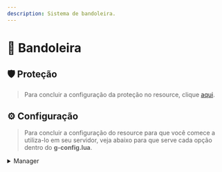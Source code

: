 ```yaml
---
description: Sistema de bandoleira.
---
```


# 🛒 Bandoleira

## :shield: Proteção

> Para concluir a configuração da proteção no resource, clique [aqui](../suporte/protecao/).

## :gear: Configuração

> Para concluir a configuração do resource para que você comece a utiliza-lo em seu servidor, veja abaixo para que serve cada opção dentro do **g-config.lua**.

<details>

<summary>Manager</summary>

{% code lineNumbers="true" %}
```lua
['manager'] = { -- Opção para usar ou não a bandoleira (opção individual).
    use = true, -- Opção para deixar esse comando ativo ou não (true para sim e false para não).
    command = "bandoleira", -- Comando para mostrar / esconder a bandoleira.
    permissions = {"Console", "Admin"} -- Permissões para utilizar o comando para mostrar / esconder a bandoleira.
},

['weapon_ammo'] = { -- Opção para a arma aparecer somente quando haver munições.
    use = false, -- Opção para ativar ou não (true == sim // false == não).
    min = 1 -- Mínimo de munição que deverá estar na arma
}
```
{% endcode %}

Acima temos a configuração do sistema de bandoleira, veja logo abaixo para configura-lo corretamente.

{% code lineNumbers="true" %}
```lua
['manager'] = {
    use = true,
    command = "bandoleira",
    permissions = {"Console", "Admin"}
},

--[[
     use: "use" é a opção para usar ou não a opção de utilizar
     um comando para esconder a bandoleira (apenas do(a) jogador(a))
     ou não.
     
     true = sim
     false = não
     
     para deixar ativado, utilize:
     use = true,
     
     para deixar desativado, utilize:
     use = false,
     
     command: Comando que será utilizado para alterar o
     estado de visualização da bandoleira (individual).
     
     permissions: Permissões para utilizar o comando de
     alterar o estado de visualização da bandoleira.
]]--

['weapon_ammo'] = {
    use = false,
    min = 1
}

--[[
     use: "use" é a opção para usar ou não a opção de alterar
     a visibilidade da arma conforme a quantidade de munições
     das armas do(a) jogador(a).
     
     true = sim
     false = não
     
     para deixar ativado, utilize:
     use = true,
     
     para deixar desativado, utilize:
     use = false,
     
     min: Mínimo de munições para que a arma apareça no corpo do(a)
     jogador(a).
]]--
```
{% endcode %}

</details>
